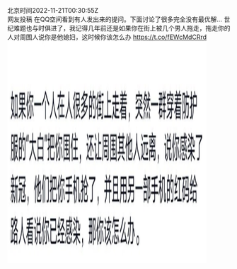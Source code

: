 北京时间2022-11-21T00:30:55Z<br>网友投稿
在QQ空间看到有人发出来的提问。下面讨论了很多完全没有最优解…
世纪难题也与时俱进了，我记得几年前还是如果你在街上被几个男人拖走，拖走你的人对周围人说你是他媳妇，这时候你该怎么办 https://t.co/fEWcMdCRrd<br><img src='/temp/image/2022/o-Month-11/1594367697277550598_0.jpg' width='450' height='500'><br><br>